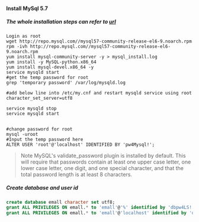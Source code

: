 #### Install MySql 5.7

##### The whole installation steps can refer to [url](http://dev.mysql.com/doc/refman/5.7/en/linux-installation-yum-repo.html)
```shell
Login as root
wget http://repo.mysql.com//mysql57-community-release-el6-9.noarch.rpm
rpm -ivh http://repo.mysql.com//mysql57-community-release-el6-9.noarch.rpm
yum install mysql-community-server -y > mysql_install.log
yum install -y MySQL-python.x86_64
yum install mysql-devel.x86_64 -y
service mysqld start
#get the temp password for root
grep 'temporary password' /var/log/mysqld.log

#add below line into /etc/my.cnf and restart mysqld service using root
character_set_server=utf8

service mysqld stop
service mysqld start


#change password for root
mysql -uroot
#Input the temp password here
ALTER USER 'root'@'localhost' IDENTIFIED BY 'pw4Mysql!';
```
> Note MySQL's validate_password plugin is installed by default. This will require that passwords contain at least one upper case letter, one lower case letter, one digit, and one special character, and that the total password length is at least 8 characters.


##### Create database and user id
```sql
create database emall character set utf8;
grant ALL PRIVILEGES ON emall.* to 'emall'@'%' identified by 'dbpw4LS!' with grant option;
grant ALL PRIVILEGES ON emall.* to 'emall'@'localhost' identified by 'dbpw4LS!' with grant option;
```

